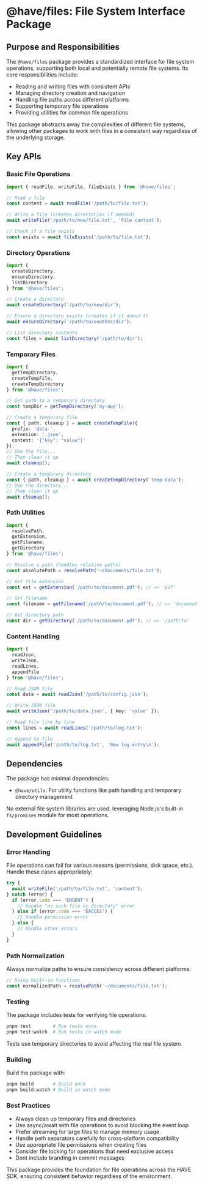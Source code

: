 # @have/files: File System Interface Package

## Purpose and Responsibilities

The `@have/files` package provides a standardized interface for file system operations, supporting both local and potentially remote file systems. Its core responsibilities include:

- Reading and writing files with consistent APIs
- Managing directory creation and navigation
- Handling file paths across different platforms
- Supporting temporary file operations
- Providing utilities for common file operations

This package abstracts away the complexities of different file systems, allowing other packages to work with files in a consistent way regardless of the underlying storage.

## Key APIs

### Basic File Operations

```typescript
import { readFile, writeFile, fileExists } from '@have/files';

// Read a file
const content = await readFile('/path/to/file.txt');

// Write a file (creates directories if needed)
await writeFile('/path/to/new/file.txt', 'File content');

// Check if a file exists
const exists = await fileExists('/path/to/file.txt');
```

### Directory Operations

```typescript
import { 
  createDirectory, 
  ensureDirectory, 
  listDirectory 
} from '@have/files';

// Create a directory
await createDirectory('/path/to/new/dir');

// Ensure a directory exists (creates if it doesn't)
await ensureDirectory('/path/to/another/dir');

// List directory contents
const files = await listDirectory('/path/to/dir');
```

### Temporary Files

```typescript
import { 
  getTempDirectory, 
  createTempFile, 
  createTempDirectory 
} from '@have/files';

// Get path to a temporary directory
const tempDir = getTempDirectory('my-app');

// Create a temporary file
const { path, cleanup } = await createTempFile({ 
  prefix: 'data-', 
  extension: '.json',
  content: '{"key": "value"}'
});
// Use the file...
// Then clean it up
await cleanup();

// Create a temporary directory
const { path, cleanup } = await createTempDirectory('temp-data');
// Use the directory...
// Then clean it up
await cleanup();
```

### Path Utilities

```typescript
import { 
  resolvePath, 
  getExtension, 
  getFilename, 
  getDirectory 
} from '@have/files';

// Resolve a path (handles relative paths)
const absolutePath = resolvePath('~/documents/file.txt');

// Get file extension
const ext = getExtension('/path/to/document.pdf'); // => 'pdf'

// Get filename
const filename = getFilename('/path/to/document.pdf'); // => 'document.pdf'

// Get directory path
const dir = getDirectory('/path/to/document.pdf'); // => '/path/to'
```

### Content Handling

```typescript
import { 
  readJson, 
  writeJson, 
  readLines,
  appendFile
} from '@have/files';

// Read JSON file
const data = await readJson('/path/to/config.json');

// Write JSON file
await writeJson('/path/to/data.json', { key: 'value' });

// Read file line by line
const lines = await readLines('/path/to/log.txt');

// Append to file
await appendFile('/path/to/log.txt', 'New log entry\n');
```

## Dependencies

The package has minimal dependencies:

- `@have/utils`: For utility functions like path handling and temporary directory management

No external file system libraries are used, leveraging Node.js's built-in `fs/promises` module for most operations.

## Development Guidelines

### Error Handling

File operations can fail for various reasons (permissions, disk space, etc.). Handle these cases appropriately:

```typescript
try {
  await writeFile('/path/to/file.txt', 'content');
} catch (error) {
  if (error.code === 'ENOENT') {
    // Handle "no such file or directory" error
  } else if (error.code === 'EACCES') {
    // Handle permission error
  } else {
    // Handle other errors
  }
}
```

### Path Normalization

Always normalize paths to ensure consistency across different platforms:

```typescript
// Using built-in functions
const normalizedPath = resolvePath('~/documents/file.txt');
```

### Testing

The package includes tests for verifying file operations:

```bash
pnpm test        # Run tests once
pnpm test:watch  # Run tests in watch mode
```

Tests use temporary directories to avoid affecting the real file system.

### Building

Build the package with:

```bash
pnpm build       # Build once
pnpm build:watch # Build in watch mode
```

### Best Practices

- Always clean up temporary files and directories
- Use async/await with file operations to avoid blocking the event loop
- Prefer streaming for large files to manage memory usage
- Handle path separators carefully for cross-platform compatibility
- Use appropriate file permissions when creating files
- Consider file locking for operations that need exclusive access
- Dont include branding in commit messages

This package provides the foundation for file operations across the HAVE SDK, ensuring consistent behavior regardless of the environment.